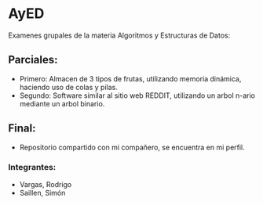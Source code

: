 # AyED

Examenes grupales de la materia Algoritmos y Estructuras de Datos:

## Parciales:
- Primero: Almacen de 3 tipos de frutas, utilizando memoria dinámica, haciendo uso de colas y pilas.
- Segundo: Software similar al sitio web REDDIT, utilizando un arbol n-ario mediante un arbol binario.

## Final:
- Repositorio compartido con mi compañero, se encuentra en mi perfil.

### Integrantes:
- Vargas, Rodrigo
- Saillen, Simón
